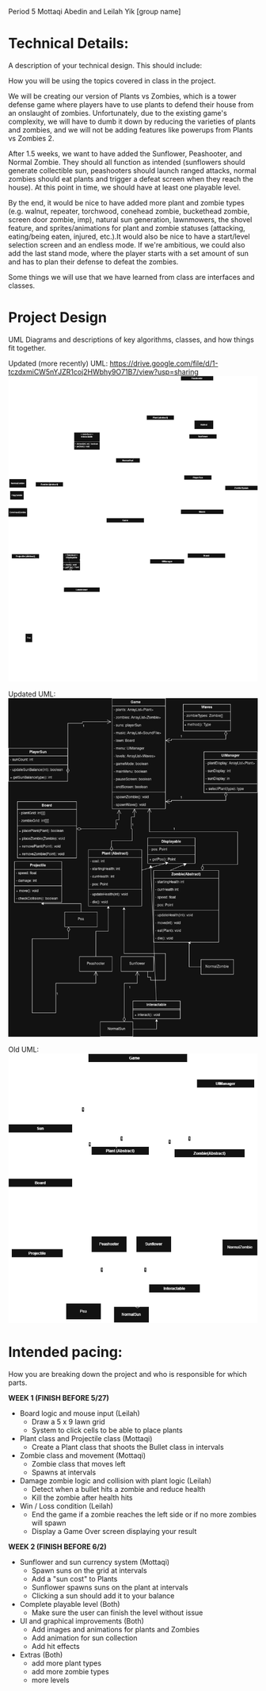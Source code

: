 Period 5
Mottaqi Abedin and Leilah Yik
\[group name]

# Technical Details:

A description of your technical design. This should include:

How you will be using the topics covered in class in the project.


We will be creating our version of Plants vs Zombies, which is a tower defense game where players have to use plants to defend their house from an onslaught of zombies. Unfortunately, due to the existing game's complexity, we will have to dumb it down by reducing the varieties of plants and zombies, and we will not be adding features like powerups from Plants vs Zombies 2.

After 1.5 weeks, we want to have added the Sunflower, Peashooter, and Normal Zombie. They should all function as intended (sunflowers should generate collectible sun, peashooters should launch ranged attacks, normal zombies should eat plants and trigger a defeat screen when they reach the house). At this point in time, we should have at least one playable level.

By the end, it would be nice to have added more plant and zombie types (e.g. walnut, repeater, torchwood, conehead zombie, buckethead zombie, screen door zombie, imp), natural sun generation, lawnmowers, the shovel feature, and sprites/animations for plant and zombie statuses (attacking, eating/being eaten, injured, etc.).It would also be nice to have a start/level selection screen and an endless mode. If we're ambitious, we could also add the last stand mode, where the player starts with a set amount of sun and has to plan their defense to defeat the zombies.

Some things we will use that we have learned from class are interfaces and classes.


# Project Design

UML Diagrams and descriptions of key algorithms, classes, and how things fit together.

Updated (more recently) UML:
https://drive.google.com/file/d/1-tczdxmiCW5nYJZR1coj2HWbhy9O71B7/view?usp=sharing
![UML Diagaram](FINAL_UML.drawio.png)

Updated UML:
![UML Diagram](UML_UPDATED_1.drawio.png)

Old UML:
![UML Diagram](UMLDiagramUpdated.drawio.png)


# Intended pacing:

How you are breaking down the project and who is responsible for which parts.

**WEEK 1 (FINISH BEFORE 5/27)**
- Board logic and mouse input (Leilah)
  - Draw a 5 x 9 lawn grid
  - System to click cells to be able to place plants
- Plant class and Projectile class (Mottaqi)
  - Create a Plant class that shoots the Bullet class in intervals
- Zombie class and movement (Mottaqi)
  - Zombie class that moves left
  - Spawns at intervals
- Damage zombie logic and collision with plant logic (Leilah)
  - Detect when a bullet hits a zombie and reduce health
  - Kill the zombie after health hits
- Win / Loss condition (Leilah)
  - End the game if a zombie reaches the left side or if no more zombies will spawn
  - Display a Game Over screen displaying your result

**WEEK 2 (FINISH BEFORE 6/2)**
- Sunflower and sun currency system (Mottaqi)
  - Spawn suns on the grid at intervals
  - Add a "sun cost" to Plants
  - Sunflower spawns suns on the plant at intervals
  - Clicking a sun should add it to your balance
- Complete playable level (Both)
  - Make sure the user can finish the level without issue
- UI and graphical improvements (Both)
  - Add images and animations for plants and Zombies
  - Add animation for sun collection
  - Add hit effects
- Extras (Both)
  - add more plant types
  - add more zombie types
  - more levels
